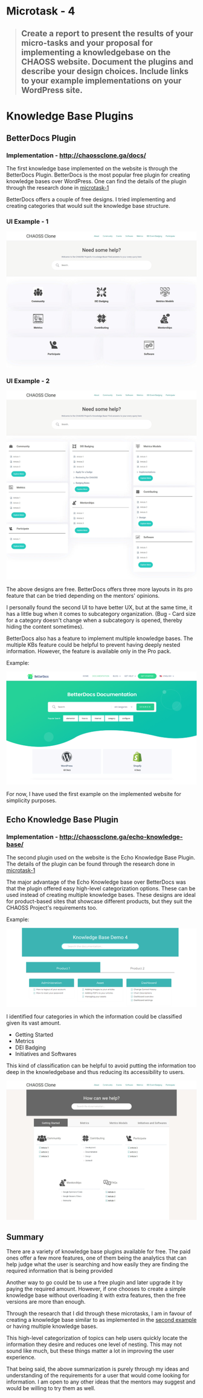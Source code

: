# Microtask - 4

> ## Create a report to present the results of your micro-tasks and your proposal for implementing a knowledgebase on the CHAOSS website. Document the plugins and describe your design choices. Include links to your example implementations on your WordPress site.

# Knowledge Base Plugins

## BetterDocs Plugin

### **Implementation - http://chaossclone.ga/docs/**

The first knowledge base implemented on the website is through the BetterDocs Plugin. BetterDocs is the most popular free plugin for creating knowledge bases over WordPress. One can find the details of the plugin through the research done in [microtask-1](./microtask-1.md#1-betterdocs)

BetterDocs offers a couple of free designs. I tried implementing and creating categories that would suit the knowledge base structure.

### UI Example - 1

![UI 1 betterdocs](static/betterdocs_UI_latest.jpeg)

### UI Example - 2

![UI 2 betterdocs](static/betterdocs_UI_2_latest.jpeg)

The above designs are free. BetterDocs offers three more layouts in its pro feature that can be tried depending on the mentors' opinions.

I personally found the second UI to have better UX, but at the same time, it has a little bug when it comes to subcategory organization. (Bug - Card size for a category doesn't change when a subcategory is opened, thereby hiding the content sometimes).

BetterDocs also has a feature to implement multiple knowledge bases. The multiple KBs feature could be helpful to prevent having deeply nested information. However, the feature is available only in the Pro pack.

Example:

![BetterDocs multiple KBs](./static/betterdocs_multiple_KBs.png)

For now, I have used the first example on the implemented website for simplicity purposes. 

## Echo Knowledge Base Plugin

### **Implementation - http://chaossclone.ga/echo-knowledge-base/**

The second plugin used on the website is the Echo Knowledge Base Plugin. The details of the plugin can be found through the research done in [microtask-1](./microtask-1.md#2-echo-knowledge-base)

The major advantage of the Echo Knowledge base over BetterDocs was that the plugin offered easy high-level categorization options. These can be used instead of creating multiple knowledge bases. These designs are ideal for product-based sites that showcase different products, but they suit the CHAOSS Project's requirements too.

Example:

![Product Based KB UI](static/echo_product-based_UI.png)

I identified four categories in which the information could be classified given its vast amount.

- Getting Started
- Metrics
- DEI Badging
- Initiatives and Softwares

This kind of classification can be helpful to avoid putting the information too deep in the knowledgebase and thus reducing its accessibility to users.

![Example Implementation](./static/echo_UI_example_latest.jpeg)

<!-- --- -->

## Summary

There are a variety of knowledge base plugins available for free. The paid ones offer a few more features, one of them being the analytics that can help judge what the user is searching and how easily they are finding the required information that is being provided

Another way to go could be to use a free plugin and later upgrade it by paying the required amount. However, if one chooses to create a simple knowledge base without overloading it with extra features, then the free versions are more than enough.

Through the research that I did through these microtasks, I am in favour of creating a knowledge base similar to as implemented in the [second example](#echo-knowledge-base-plugin) or having multiple knowledge bases. 

This high-level categorization of topics can help users quickly locate the information they desire and reduces one level of nesting. This may not sound like much, but these things matter a lot in improving the user experience.

That being said, the above summarization is purely through my ideas and understanding of the requirements for a user that would come looking for information. I am open to any other ideas that the mentors may suggest and would be willing to try them as well.

